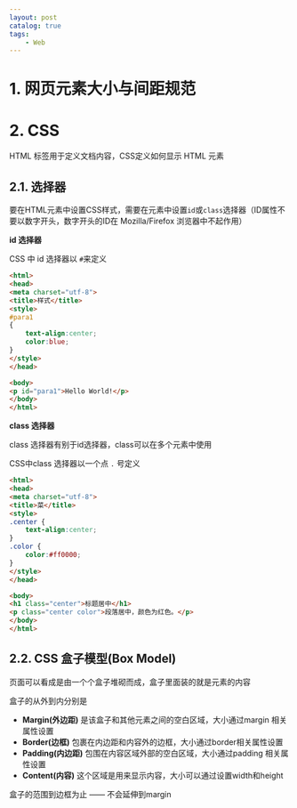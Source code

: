 ```yaml
---
layout: post   	
catalog: true 	
tags:
    - Web
---
```


# 1. 网页元素大小与间距规范


# 2. CSS

HTML 标签用于定义文档内容，CSS定义如何显示 HTML 元素

## 2.1. 选择器

要在HTML元素中设置CSS样式，需要在元素中设置`id`或`class`选择器（ID属性不要以数字开头，数字开头的ID在 Mozilla/Firefox 浏览器中不起作用）

**id 选择器**

CSS 中 id 选择器以 `#`来定义

```html
<html>
<head>
<meta charset="utf-8"> 
<title>样式</title> 
<style>
#para1
{
	text-align:center;
	color:blue;
} 
</style>
</head>

<body>
<p id="para1">Hello World!</p>
</body>
</html>
```

**class 选择器**

class 选择器有别于id选择器，class可以在多个元素中使用

CSS中class 选择器以一个点 `.` 号定义

```html
<html>
<head>
<meta charset="utf-8"> 
<title>菜</title> 
<style>
.center {
	text-align:center;
}
.color {
	color:#ff0000;
}
</style>
</head>

<body>
<h1 class="center">标题居中</h1>
<p class="center color">段落居中，颜色为红色。</p> 
</body>
</html>
```

## 2.2. CSS 盒子模型(Box Model)

页面可以看成是由一个个盒子堆砌而成，盒子里面装的就是元素的内容

盒子的从外到内分别是

-   **Margin(外边距)** 是该盒子和其他元素之间的空白区域，大小通过margin 相关属性设置
-   **Border(边框)** 包裹在内边距和内容外的边框，大小通过border相关属性设置
-   **Padding(内边距)** 包围在内容区域外部的空白区域，大小通过padding 相关属性设置
-   **Content(内容)** 这个区域是用来显示内容，大小可以通过设置width和height

盒子的范围到边框为止 —— 不会延伸到margin